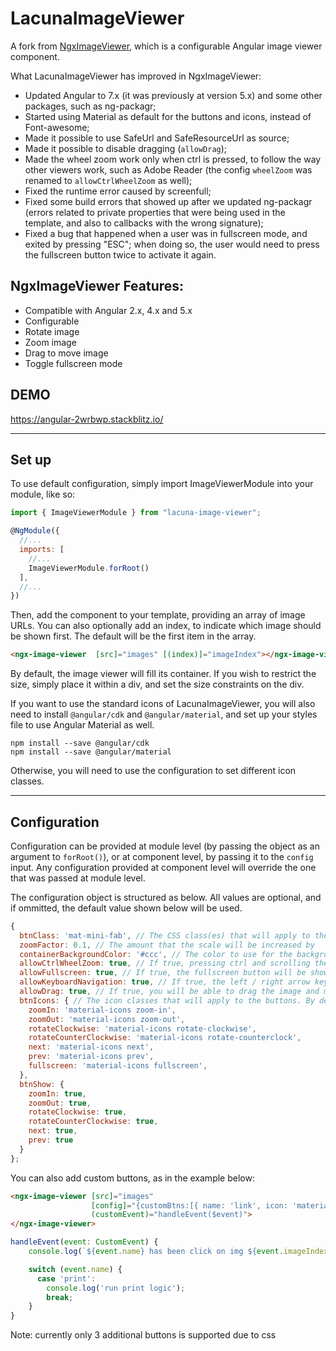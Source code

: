 # LacunaImageViewer

A fork from [NgxImageViewer](https://github.com/jpilfold/ngx-image-viewer), which is a configurable Angular image viewer component.

What LacunaImageViewer has improved in NgxImageViewer:
 * Updated Angular to 7.x (it was previously at version 5.x) and some other packages, such as ng-packagr;
 * Started using Material as default for the buttons and icons, instead of Font-awesome;
 * Made it possible to use SafeUrl and SafeResourceUrl as source; 
 * Made it possible to disable dragging (`allowDrag`);
 * Made the wheel zoom work only when ctrl is pressed, to follow the way other viewers work, such as Adobe Reader (the config `wheelZoom` was renamed to `allowCtrlWheelZoom` as well);
 * Fixed the runtime error caused by screenfull; 
 * Fixed some build errors that showed up after we updated ng-packagr (errors related to private properties that were being used in the template, and also to callbacks with the wrong signature);
 * Fixed a bug that happened when a user was in fullscreen mode, and exited by pressing "ESC"; when doing so, the user would need to press the fullscreen button twice to activate it again.

## NgxImageViewer Features:
 * Compatible with Angular 2.x, 4.x and 5.x
 * Configurable
 * Rotate image
 * Zoom image
 * Drag to move image
 * Toggle fullscreen mode

## DEMO

https://angular-2wrbwp.stackblitz.io/

---

## Set up

To use default configuration, simply import ImageViewerModule into your module, like so:

```javascript
import { ImageViewerModule } from "lacuna-image-viewer";

@NgModule({
  //...
  imports: [
    //...
    ImageViewerModule.forRoot()
  ],
  //...
})
```

Then, add the component to your template, providing an array of image URLs. You can also optionally add an index, to indicate which image should be shown first. The default will be the first item in the array.

```html
<ngx-image-viewer  [src]="images" [(index)]="imageIndex"></ngx-image-viewer>
```

By default, the image viewer will fill its container. If you wish to restrict the size, simply place it within a div, and set the size constraints on the div.


If you want to use the standard icons of LacunaImageViewer, you will also need to install `@angular/cdk` and `@angular/material`, and set up your styles file to use Angular Material as well.

```
npm install --save @angular/cdk
npm install --save @angular/material
```

Otherwise, you will need to use the configuration to set different icon classes.


---

## Configuration

Configuration can be provided at module level (by passing the object as an argument to `forRoot()`), or at component level, by passing it to the `config` input. Any configuration provided at component level will override the one that was passed at module level.

The configuration object is structured as below. All values are optional, and if ommitted, the default value shown below will be used.

```javascript
{
  btnClass: 'mat-mini-fab', // The CSS class(es) that will apply to the buttons
  zoomFactor: 0.1, // The amount that the scale will be increased by
  containerBackgroundColor: '#ccc', // The color to use for the background. This can provided in hex, or rgb(a).
  allowCtrlWheelZoom: true, // If true, pressing ctrl and scrolling the mouse wheel will be used to zoom in and out when the cursor is inside the component
  allowFullscreen: true, // If true, the fullscreen button will be shown, allowing the user to entr fullscreen mode
  allowKeyboardNavigation: true, // If true, the left / right arrow keys can be used for navigation
  allowDrag: true, // If true, you will be able to drag the image and move it inside the container
  btnIcons: { // The icon classes that will apply to the buttons. By default, font-awesome is used.
    zoomIn: 'material-icons zoom-in',
	zoomOut: 'material-icons zoom-out',
	rotateClockwise: 'material-icons rotate-clockwise',
	rotateCounterClockwise: 'material-icons rotate-counterclock',
	next: 'material-icons next',
	prev: 'material-icons prev',
	fullscreen: 'material-icons fullscreen',
  },
  btnShow: {
    zoomIn: true,
    zoomOut: true,
    rotateClockwise: true,
    rotateCounterClockwise: true,
    next: true,
    prev: true
  }
};
```

You can also add custom buttons, as in the example below: 

```html 
<ngx-image-viewer [src]="images" 
                  [config]="{customBtns:[{ name: 'link', icon: 'material-icons link' }]}"
                  (customEvent)="handleEvent($event)">
</ngx-image-viewer>
```

```javascript
handleEvent(event: CustomEvent) {
    console.log(`${event.name} has been click on img ${event.imageIndex + 1}`);

    switch (event.name) {
      case 'print':
        console.log('run print logic');
        break;
    }
}
```

Note: currently only 3 additional buttons is supported due to css


